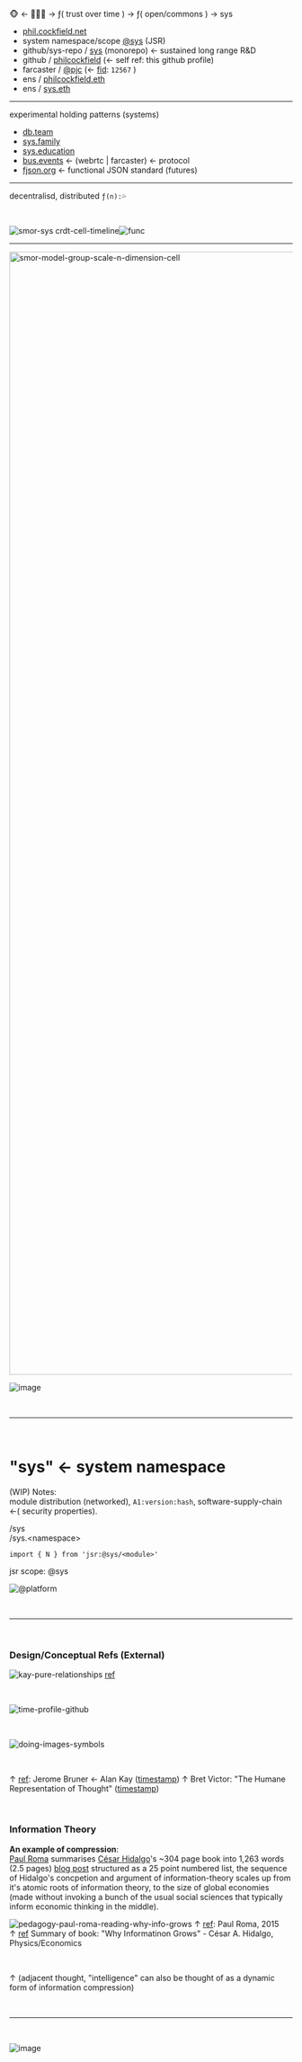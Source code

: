 🐵 ← 🙈🙉🙊 → ƒ( trust over time ) → ƒ( open/commons ) → sys

- [phil.cockfield.net](https://phil.cockfield.net?dev)
- system namespace/scope [@sys](https://jsr.io/@sys) (JSR)
- github/sys-repo / [sys](https://github.com/sys-repo/sys) (monorepo) ← sustained long range R&D
- github / [philcockfield](https://github.com/philcockfield) (← self ref: this github profile)
- farcaster / [@pjc](https://warpcast.com/pjc) (← [fid](https://docs.farcaster.xyz/learn/what-is-farcaster/accounts#creating-an-account): `12567` )
- ens / [philcockfield.eth](https://app.ens.domains/philcockfield.eth)
- ens / [sys.eth](https://app.ens.domains/sys.eth)


---

experimental holding patterns (systems)

- [db.team](https://db.team)
- [sys.family](https://sys.family)
- [sys.education](https://sys.education)
- [bus.events](https://bus.events)  ← (webrtc | farcaster) ← protocol
- [fjson.org](https://fjson.org/)  ← functional JSON standard (futures)

---
decentralisd, distributed `ƒ(n):💦`

<p>&nbsp;</p>

![smor-sys crdt-cell-timeline](https://github.com/philcockfield/philcockfield/assets/185555/74ab2852-d316-4a5d-9192-05c934007f36)![func](https://user-images.githubusercontent.com/185555/186598296-c41a1c07-8a20-454e-82ae-e1fb432ebb04.png)

---

<img width="1999" alt="smor-model-group-scale-n-dimension-cell" src="https://github.com/philcockfield/philcockfield/assets/185555/4049287b-67c4-4727-9f9c-49c4989ca2e0">

![image](https://github.com/user-attachments/assets/ccc5d9e5-a73f-4e40-8fe5-e494f575d603)

<p>&nbsp;</p>

---

<p>&nbsp;</p>

# "sys" ← system namespace

(WIP) Notes:  
module distribution (networked), `A1:version:hash`, software-supply-chain ←(<T> security properties).

/sys  
/sys.\<namespace\>

```
import { N } from 'jsr:@sys/<module>'
```

jsr scope: @sys


![@platform](https://user-images.githubusercontent.com/185555/88729229-76ac1280-d187-11ea-81c6-14146ec64848.png)



<p>&nbsp;</p>

---------

<p>&nbsp;</p>

### Design/Conceptual Refs (External)

![kay-pure-relationships](https://user-images.githubusercontent.com/185555/186360463-cfd81f46-3429-4741-bbb3-b32015a388ac.png)
[ref](https://github.com/cellplatform/platform-0.2.0)









<p>&nbsp;</p>


![time-profile-github](https://github.com/philcockfield/philcockfield/assets/185555/8e429026-6068-49ff-bb12-fc40d1d5cb4d)



<p>&nbsp;</p>


![doing-images-symbols](https://user-images.githubusercontent.com/185555/196011268-378be479-55e5-4ca6-a25c-5757c58c15b0.png)

<p>&nbsp;</p>

↑ [ref](https://www.youtube.com/watch?v=Ud8WRAdihPg&t=24s): Jerome Bruner ← Alan Kay ([timestamp](https://www.youtube.com/watch?v=Ud8WRAdihPg&t=24s)) 
↑ Bret Victor: "The Humane Representation of Thought" ([timestamp](https://www.youtube.com/watch?v=agOdP2Bmieg))


<p>&nbsp;</p>

### Information Theory

**An example of compression**:  
[Paul Roma](https://en.wikipedia.org/wiki/Paul_Romer) summarises [César Hidalgo](https://en.wikipedia.org/wiki/C%C3%A9sar_Hidalgo)'s ~304 page book into 1,263 words (2.5 pages) [blog post](https://paulromer.net/why-information-grows/) structured as a 25 point numbered list, the sequence of Hidalgo's concpetion and argument of information-theory  scales up from it's atomic roots of information theory, to the size of global economies (made without invoking a bunch of the usual social sciences that typically inform economic thinking in the middle).  

![pedagogy-paul-roma-reading-why-info-grows](https://github.com/philcockfield/philcockfield/assets/185555/105206c2-2fbe-41ff-8bf3-29401980c2ce)
↑ [ref](https://paulromer.net/why-information-grows/): Paul Roma, 2015  
↑ [ref](https://en.wikipedia.org/wiki/C%C3%A9sar_Hidalgo) Summary of book: "Why Informatinon Grows" - César A. Hidalgo, Physics/Economics

<p>&nbsp;</p>
↑ (adjacent thought, "intelligence" can also be thought of as a dynamic form of information compression)


<p>&nbsp;</p>

---

<p>&nbsp;</p>


![image](https://github.com/user-attachments/assets/04b868b8-d2f5-49ca-9f65-9bfe0d6f83d5)


